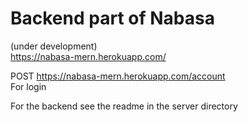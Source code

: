 # Backend part of Nabasa 
(under development)<br/>
https://nabasa-mern.herokuapp.com/<br/>

POST https://nabasa-mern.herokuapp.com/account<br/> For login

For the backend see the readme in the server directory